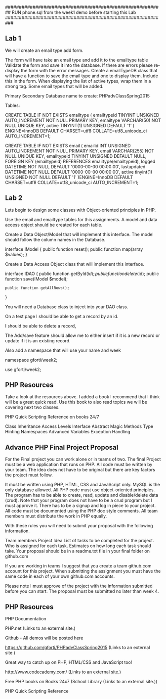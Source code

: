 ##########################################################
RUN phone.sql from the week1 demo before starting this Lab
###########################################################

Lab 1
-------------------------------------------------------
We will create an email type add form.

The form will have take an email type and add it to the emailtype table
Validate the form and save it into the database.
If there are errors please re-display the form with the error messages.
Create a emailTypeDB class that will have a function to save the email type and one to display them.
Include this in the form.
When displaying the list of active types, wrap them in a strong tag.
Some email types that will be added.

Primary
Secondary
Database name to create: PHPadvClassSpring2015

Tables:

CREATE TABLE IF NOT EXISTS emailtype (
emailtypeid TINYINT UNSIGNED AUTO_INCREMENT NOT NULL PRIMARY KEY,
emailtype VARCHAR(50) NOT NULL UNIQUE KEY, 
active TINYINT(1) UNSIGNED DEFAULT '1'
) ENGINE=InnoDB DEFAULT CHARSET=utf8 COLLATE=utf8_unicode_ci AUTO_INCREMENT=1;

 

CREATE TABLE IF NOT EXISTS email (
emailid INT UNSIGNED AUTO_INCREMENT NOT NULL PRIMARY KEY, 
email VARCHAR(255) NOT NULL UNIQUE KEY,
emailtypeid TINYINT UNSIGNED DEFAULT NULL,
FOREIGN KEY (emailtypeid) REFERENCES emailtype(emailtypeid),
logged DATETIME NOT NULL DEFAULT '0000-00-00 00:00:00', 
lastupdated DATETIME NOT NULL DEFAULT '0000-00-00 00:00:00',
active tinyint(1) UNSIGNED NOT NULL DEFAULT '1'
)ENGINE=InnoDB DEFAULT CHARSET=utf8 COLLATE=utf8_unicode_ci AUTO_INCREMENT=1;




Lab 2
----------------------------------------------------------

Lets begin to design some classes with Object-oriented principles in PHP.

Use the email and emailtype tables for this assignments. A model and data access object should be created for each table.

Create a Data Object/Model that will implement this interface.  The model should follow the column names in the Database.

interface IModel {
    public function reset();
    public function map(array $values);
}

Create a Data Access Object class that will implement this interface.

interface IDAO {
    public function getById($id);
    public function delete($id); 
    public function save(IModel $model);

    public function getAllRows();

}

 

You will need a Database class to inject into your DAO class.

 

On a test page I should be able to get a record by an id.

I should be able to delete a record,

The Add/save feature should allow me to either insert if it is a new record or update if it is an existing record. 

Also add a namespace that will use your name and week

namespace gforti/week2;

use gforti/week2;



PHP Resources
--------------------------------------------------------------------------------
Take a look at the resources above.  I added a book I recommend that I think will be a great quick read. Use this book to also read topics we will be covering next two classes.

PHP Quick Scripting Reference on books 24/7

Class
Inheritance
Access Levels
Interface
Abstract
Magic Methods
Type Hinting
Namespaces
Advanced Variables
Exception Handling


Advance PHP Final Project Proposal
-----------------------------------------------------------------------------------
For the Final project you can work alone or in teams of two.  The final Project must be a web application that runs on PHP.  All code must be written by your team. The idea does not have to be original but there are key factors the project must follow.


It must be written using PHP, HTML, CSS and JavaScript only.
MySQL is the only database allowed.
All PHP code must use object-oriented principles.
The program has to be able to create, read, update and disable/delete data (crud).
Note that your program does not have to be a crud program but I must approve it.
There has to be a signup and log in piece to your project. 
All code must be documented using the PHP doc style comments.
All team members must distribute the work in PHP equally.

With these rules you will need to submit your proposal with the following information.


Team members
Project Idea
List of tasks to be completed for the project.
Who is assigned for each task.
Estimates on how long each task should take.
Your proposal should be in a readme.txt file in your final folder on github.com

If you are working in teams I suggest that you create a team github.com account for this project.  When submitting the assignment you must have the same code in each of your own github.com accounts. 


Please note I must approve of the project with the information submitted before you can start. The proposal must be submitted no later than week 4.

 



PHP Resources
------------------------------------------------------------------------
PHP Documentation

PHP.net (Links to an external site.)

Github - All demos will be posted here

https://github.com/gforti/PHPadvClassSpring2015 (Links to an external site.)

Great way to catch up on PHP, HTML/CSS and JavaScript too!

http://www.codecademy.com/ (Links to an external site.)

Free PHP books on Books 24x7 (School Library (Links to an external site.))

PHP Quick Scripting Reference